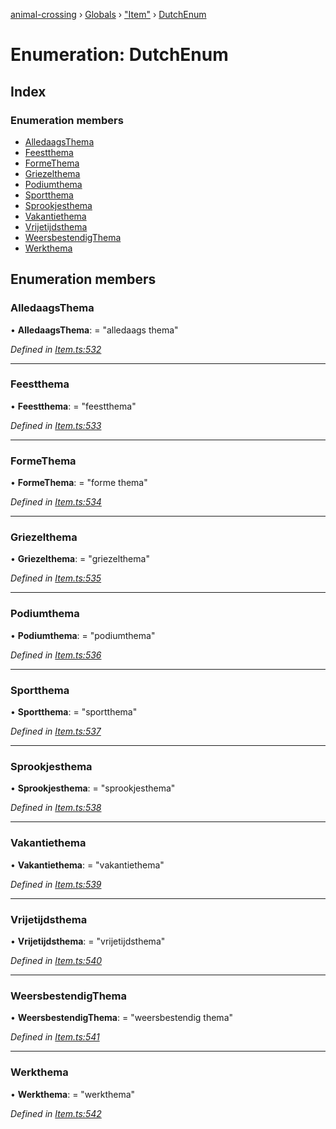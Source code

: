 [animal-crossing](../README.md) › [Globals](../globals.md) › ["Item"](../modules/_item_.md) › [DutchEnum](_item_.dutchenum.md)

# Enumeration: DutchEnum

## Index

### Enumeration members

* [AlledaagsThema](_item_.dutchenum.md#alledaagsthema)
* [Feestthema](_item_.dutchenum.md#feestthema)
* [FormeThema](_item_.dutchenum.md#formethema)
* [Griezelthema](_item_.dutchenum.md#griezelthema)
* [Podiumthema](_item_.dutchenum.md#podiumthema)
* [Sportthema](_item_.dutchenum.md#sportthema)
* [Sprookjesthema](_item_.dutchenum.md#sprookjesthema)
* [Vakantiethema](_item_.dutchenum.md#vakantiethema)
* [Vrijetijdsthema](_item_.dutchenum.md#vrijetijdsthema)
* [WeersbestendigThema](_item_.dutchenum.md#weersbestendigthema)
* [Werkthema](_item_.dutchenum.md#werkthema)

## Enumeration members

###  AlledaagsThema

• **AlledaagsThema**: = "alledaags thema"

*Defined in [Item.ts:532](https://github.com/Norviah/animal-crossing/blob/d0e2651/module/types/Item.ts#L532)*

___

###  Feestthema

• **Feestthema**: = "feestthema"

*Defined in [Item.ts:533](https://github.com/Norviah/animal-crossing/blob/d0e2651/module/types/Item.ts#L533)*

___

###  FormeThema

• **FormeThema**: = "forme thema"

*Defined in [Item.ts:534](https://github.com/Norviah/animal-crossing/blob/d0e2651/module/types/Item.ts#L534)*

___

###  Griezelthema

• **Griezelthema**: = "griezelthema"

*Defined in [Item.ts:535](https://github.com/Norviah/animal-crossing/blob/d0e2651/module/types/Item.ts#L535)*

___

###  Podiumthema

• **Podiumthema**: = "podiumthema"

*Defined in [Item.ts:536](https://github.com/Norviah/animal-crossing/blob/d0e2651/module/types/Item.ts#L536)*

___

###  Sportthema

• **Sportthema**: = "sportthema"

*Defined in [Item.ts:537](https://github.com/Norviah/animal-crossing/blob/d0e2651/module/types/Item.ts#L537)*

___

###  Sprookjesthema

• **Sprookjesthema**: = "sprookjesthema"

*Defined in [Item.ts:538](https://github.com/Norviah/animal-crossing/blob/d0e2651/module/types/Item.ts#L538)*

___

###  Vakantiethema

• **Vakantiethema**: = "vakantiethema"

*Defined in [Item.ts:539](https://github.com/Norviah/animal-crossing/blob/d0e2651/module/types/Item.ts#L539)*

___

###  Vrijetijdsthema

• **Vrijetijdsthema**: = "vrijetijdsthema"

*Defined in [Item.ts:540](https://github.com/Norviah/animal-crossing/blob/d0e2651/module/types/Item.ts#L540)*

___

###  WeersbestendigThema

• **WeersbestendigThema**: = "weersbestendig thema"

*Defined in [Item.ts:541](https://github.com/Norviah/animal-crossing/blob/d0e2651/module/types/Item.ts#L541)*

___

###  Werkthema

• **Werkthema**: = "werkthema"

*Defined in [Item.ts:542](https://github.com/Norviah/animal-crossing/blob/d0e2651/module/types/Item.ts#L542)*
